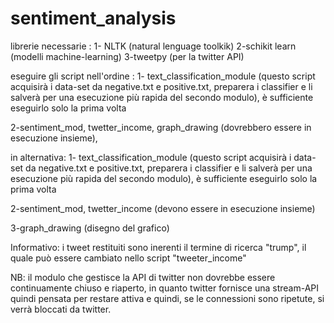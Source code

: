 # sentiment_analysis
librerie necessarie :
1- NLTK (natural lenguage toolkik)
2-schikit learn (modelli machine-learning)
3-tweetpy (per la twitter API)

eseguire gli script nell'ordine :
1- text_classification_module (questo script acquisirà i data-set da negative.txt e positive.txt, preparera i classifier e li salverà per una                   esecuzione più rapida del secondo modulo), è sufficiente eseguirlo solo la prima volta

2-sentiment_mod, twetter_income, graph_drawing (dovrebbero essere in esecuzione insieme), 

in alternativa:
1- text_classification_module (questo script acquisirà i data-set da negative.txt e positive.txt, preparera i classifier e li salverà per una                   esecuzione più rapida del secondo modulo), è sufficiente eseguirlo solo la prima volta

2-sentiment_mod, twetter_income (devono essere in esecuzione insieme) 

3-graph_drawing (disegno del grafico)

Informativo:
i tweet restituiti sono inerenti il termine di ricerca "trump", il quale può essere cambiato nello script  "tweeter_income"

NB: il modulo che gestisce la API di twitter non dovrebbe essere continuamente chiuso e riaperto, in quanto twitter fornisce una stream-API quindi pensata per restare attiva e quindi, se le connessioni sono ripetute, si verrà bloccati da twitter.

